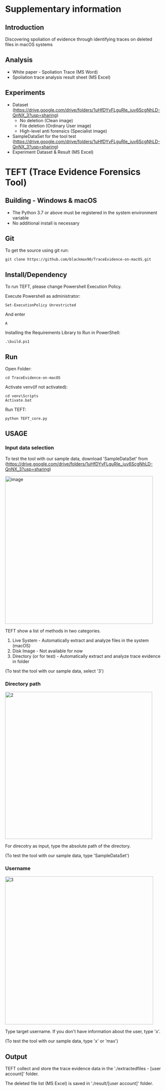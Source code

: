 # Supplementary information
## Introduction
Discovering spoliation of evidence through identifying traces on deleted files in macOS systems

## Analysis
  - White paper - Spoliation Trace 		(MS Word)
  - Spoliation trace analysis result sheet 	(MS Excel)

## Experiments
 - Dataset (https://drive.google.com/drive/folders/1uHfDYvFLguRIe_juv6ScgNhLD-QnNX_3?usp=sharing)
	- No deletion				(Clean image)
	- File deletion				(Ordinary User image)
	- High-level anti forensics		(Specialist image)
 - SampleDataSet for the tool test (https://drive.google.com/drive/folders/1uHfDYvFLguRIe_juv6ScgNhLD-QnNX_3?usp=sharing)
 - Experiment Dataset & Result			(MS Excel)

# TEFT (Trace Evidence Forensics Tool)

## Building - Windows & macOS
 - The Python 3.7 or above must be registered in the system environment variable
 - No additional install is necessary
 
## Git

To get the source using git run:
<pre><code>git clone https://github.com/blackmax90/TraceEvidence-on-macOS.git</code></pre>

## Install/Dependency

To run TEFT, please change Powershell Execution Policy.

Execute Powershell as administrator:
```
Set-ExecutionPolicy Unrestricted
```

And enter
```
A
```

Installing the Requirements Library to Run in PowerShell:
```
.\build.ps1
```

## Run
Open Folder:
```
cd TraceEvidence-on-macOS
```

Activate venv(if not activated):
```
cd venv\Scripts
Activate.bat
```

Run TEFT:
```
python TEFT_core.py
```


## USAGE
### Input data selection

To test the tool with our sample data, download 'SampleDataSet' from
(https://drive.google.com/drive/folders/1uHfDYvFLguRIe_juv6ScgNhLD-QnNX_3?usp=sharing)

<img width="478" alt="image" src="https://user-images.githubusercontent.com/17299107/198842642-17023951-e151-472c-9fdb-e5214dcf796d.png">

TEFT show a list of methods in two categories.
1. Live System			- Automatically extract and analyze files in the system (macOS)
2. Disk Image			- Not available for now
3. Directory (or for test)	- Automatically extract and analyze trace evidence in folder

(To test the tool with our sample data, select '3')

### Directory path
<img width="476" alt="2" src="https://user-images.githubusercontent.com/17299107/198843016-126c3e16-6832-4f7d-8d89-8cef5ce6c7bd.png">

For direcotry as input, type the absolute path of the directory.

(To test the tool with our sample data, type 'SampleDataSet')

### Username
<img width="479" alt="3" src="https://user-images.githubusercontent.com/17299107/198843234-6644600a-c49a-48bd-85a5-3812147c3156.png">

Type target username. If you don't have information about the user, type 'x'.

(To test the tool with our sample data, type 'x' or 'max')

## Output
TEFT collect and store the trace evidence data in the './extractedfiles - [user account]' folder.

The deleted file list (MS Excel) is saved in './result/[user account]' folder.
